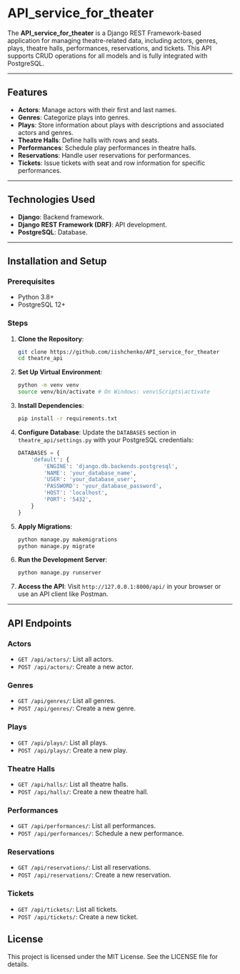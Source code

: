 # API_service_for_theater #

The **API_service_for_theater** is a Django REST Framework-based application for managing theatre-related data, including actors, genres, plays, theatre halls, performances, reservations, and tickets. This API supports CRUD operations for all models and is fully integrated with PostgreSQL.

---

## Features

- **Actors**: Manage actors with their first and last names.
- **Genres**: Categorize plays into genres.
- **Plays**: Store information about plays with descriptions and associated actors and genres.
- **Theatre Halls**: Define halls with rows and seats.
- **Performances**: Schedule play performances in theatre halls.
- **Reservations**: Handle user reservations for performances.
- **Tickets**: Issue tickets with seat and row information for specific performances.

---

## Technologies Used

- **Django**: Backend framework.
- **Django REST Framework (DRF)**: API development.
- **PostgreSQL**: Database.

---

## Installation and Setup

### Prerequisites

- Python 3.8+
- PostgreSQL 12+

### Steps

1. **Clone the Repository**:
   ```bash
   git clone https://github.com/iishchenko/API_service_for_theater
   cd theatre_api
   ```

2. **Set Up Virtual Environment**:
   ```bash
   python -m venv venv
   source venv/bin/activate # On Windows: venv\Scripts\activate
   ```

3. **Install Dependencies**:
   ```bash
   pip install -r requirements.txt
   ```

4. **Configure Database**:
   Update the `DATABASES` section in `theatre_api/settings.py` with your PostgreSQL credentials:
   ```python
   DATABASES = {
       'default': {
           'ENGINE': 'django.db.backends.postgresql',
           'NAME': 'your_database_name',
           'USER': 'your_database_user',
           'PASSWORD': 'your_database_password',
           'HOST': 'localhost',
           'PORT': '5432',
       }
   }
   ```

5. **Apply Migrations**:
   ```bash
   python manage.py makemigrations
   python manage.py migrate
   ```

6. **Run the Development Server**:
   ```bash
   python manage.py runserver
   ```

7. **Access the API**:
   Visit `http://127.0.0.1:8000/api/` in your browser or use an API client like Postman.

---

## API Endpoints

### Actors
- `GET /api/actors/`: List all actors.
- `POST /api/actors/`: Create a new actor.

### Genres
- `GET /api/genres/`: List all genres.
- `POST /api/genres/`: Create a new genre.

### Plays
- `GET /api/plays/`: List all plays.
- `POST /api/plays/`: Create a new play.

### Theatre Halls
- `GET /api/halls/`: List all theatre halls.
- `POST /api/halls/`: Create a new theatre hall.

### Performances
- `GET /api/performances/`: List all performances.
- `POST /api/performances/`: Schedule a new performance.

### Reservations
- `GET /api/reservations/`: List all reservations.
- `POST /api/reservations/`: Create a new reservation.

### Tickets
- `GET /api/tickets/`: List all tickets.
- `POST /api/tickets/`: Create a new ticket.

## License

This project is licensed under the MIT License. See the LICENSE file for details.
